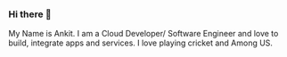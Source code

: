 ### Hi there 👋

<!--
**restlessankyyy/restlessankyyy** is a ✨ _special_ ✨ repository because its `README.md` (this file) appears on your GitHub profile.



-->

My Name is Ankit. I am a Cloud Developer/ Software Engineer and love to build, integrate apps and services. I love playing cricket and Among US.
